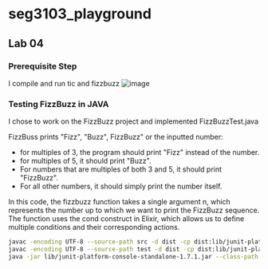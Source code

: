 # seg3103_playground

## Lab 04

### Prerequisite Step

I compile and run tic and fizzbuzz
![image](./assets/)

### Testing FizzBuzz in JAVA

I chose to work on the FizzBuzz project and implemented FizzBuzzTest.java

FizzBuss prints "Fizz", "Buzz", FizzBuzz" or the inputted number:

- for multiples of 3, the program should print "Fizz" instead of the number.
- for multiples of 5, it should print "Buzz".
- For numbers that are multiples of both 3 and 5, it should print "FizzBuzz".
- For all other numbers, it should simply print the number itself.

In this code, the fizzbuzz function takes a single argument n, which represents the number up to which we want to print the FizzBuzz sequence. The function uses the cond construct in Elixir, which allows us to define multiple conditions and their corresponding actions.

``` bash
javac -encoding UTF-8 --source-path src -d dist -cp dist:lib/junit-platform-console-standalone-1.7.1.jar src/*.java
javac -encoding UTF-8 --source-path test -d dist -cp dist:lib/junit-platform-console-standalone-1.7.1.jar test/*.java
java -jar lib/junit-platform-console-standalone-1.7.1.jar --class-path dist --scan-class-path
```
